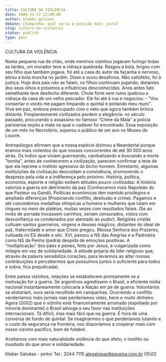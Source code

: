 ```yaml
---
title: CULTURA DA VIOLÊNCIA
date: 2006-11-17 22:00:00
author: kleber.galveas
debate: Champinha: qual seria a punição mais justa?
slug: cultura-da-violencia
status: publish 
type: post
---
```


  

CULTURA DA VIOLÊNCIA  

  

Numa pequena rua de chão, onde meninos vizinhos jogavam furingo todas as tardes, um morador teve a vidraça quebrada. Rasgou a bola, brigou com seu filho que também jogava, foi até a casa do autor da façanha e nervoso, atirou a bola murcha no jardim. Disse e ouviu desaforos. Não satisfeito, foi à justiça. Hoje dois pais não se falam, os filhos continuam jogando, distantes dos seus olhos e próximos a influências desconhecidas. Anos antes fato semelhante teve desfecho diferente. Chute forte sem rumo quebrou a vidraça da casa de um velho pescador. Ele foi até à rua e negociou: - "Vou consertar e vocês me pagam limpando o quintal e pintando meu muro". Vive em paz, embora preocupado com o neto que agora também brinca distante. Freqüentemente civilizados perdem a elegância: no século passado, procurando o assassino no famoso "Crime da Mala" a polícia parisiense expôs a mala na qual o cadáver foi encontrado. Essa exposição de um mês no Necrotério, superou o público de um ano no Museu do Louvre.  

Antropólogos afirmam que a nossa espécie dizimou a Neandertal porque éramos mais violentos do que nossos concorrentes de até 30 000 anos atrás. Os índios que viviam guerreando, canibalizando e buscando a morte "bonita", antes de conhecerem a civilização, parecem confirmar a tese de que ela reprime o instinto agressivo do bicho-homem. Entretanto, algumas instituições da civilização descuidam a convivência, promovendo o desprezo pela vida e a indiferença pelo próximo. História, política, economia, esporte e religião exibem atitudes pouco civilizadas: A história valoriza a guerra em detrimento da paz (Conhecemos mais Napoleão do que Pasteur ou Gandi). Políticas econômicas têm mantido privilégios e ampliado diferenças (Propiciando conflito, desilusão e crime). Pagamos e até concedemos medalhas olímpicas a homens e mulheres que lutam em ringues no meio de platéias, muitas vezes com resultados fatais. (Se ao invés de porrada trocassem carinhos, seriam censurados, vistos com desconfiança ou condenados por atentado ao pudor). Religiões cristãs cultuam santos guerreiros, virgens e deuses mágicos, distantes do ideal de paz, fraternidade e amor que Cristo pregou. (Nossa Senhora dos Prazeres, cultuada no ES desde o séc. XVI, passou a NS das Alegrias e a Padroeira como NS da Penha (pedra) despida de emoções positivas. A "multiplicação" dos pães e peixes, feita por Jesus, é vulgarizada como milagre em vez de solidariedade. A atitude própria de líder religioso que, através da palavra sensibiliza corações, para levarmos ao altar nossas contribuições e percebermos que possuímos juntos o suficiente para todos e sobra, fica prejudicada).   

Entre países vizinhos, relações se estabelecem prontamente se a motivação for a guerra. Se argentinos agredissem o Brasil, a eficiente mídia nacional instantaneamente colocaria a Nação em pé de guerra. Voluntários se alistariam, ouro seria recolhido em campanhas. Ocorrendo o conflito venderíamos mais jornais mas perderíamos vidas, bens e muito dinheiro. Agora (2002) que o vizinho está financeiramente arruinado (espoliado por minoria dominante) o Brasil advoga a seu favor nas instituições internacionais. Tá difícil, mas mais fácil que na guerra. É hora de uma conversa de fundo de quintal. Se imaginarmos o que perderíamos lutando e o custo da segurança na fronteira, nos disporíamos a cooperar mais com nosso vizinho pacífico, bom de futebol.  

Aceitamos com mais naturalidade violência do que afeto; o insólito ou inusitado do que amor e solidariedade.  

Kleber Galvêas - pintor Tel.: 3244 7115 alegalveas@escelsa.com.br 05\02
